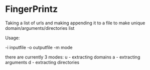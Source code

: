 # FingerPrintz
Taking a list of urls and making appending it to a file to make unique domain/arguments/directories list

Usage:

-i inputfile -o outputfile -m mode

there are currently 3 modes:
u - extracting domains
a - extracting arguments
d - extracting directories
